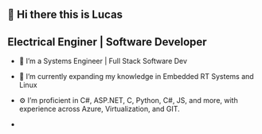  ##  👋 Hi there this is Lucas

## Electrical Enginer | Software Developer

- 🔭 I’m a Systems Engineer | Full Stack Software Dev
  
- 🌱 I’m currently expanding my knowledge in Embedded RT Systems and Linux

-  ⚙️ I’m proficient in C#, ASP.NET, C, Python, C#, JS, and more, with experience across Azure, Virtualization, and GIT.

-  
<!--
**rett84/rett84** is a ✨ _special_ ✨ repository because its `README.md` (this file) appears on your GitHub profile.

Here are some ideas to get you started:

- 🔭 I’m currently working on ...
- 🌱 I’m currently learning ...
- 👯 I’m looking to collaborate on ...
- 🤔 I’m looking for help with ...
- 💬 Ask me about ...
- 📫 How to reach me: ...
- 😄 Pronouns: ...
- ⚡ Fun fact: ...
-->
